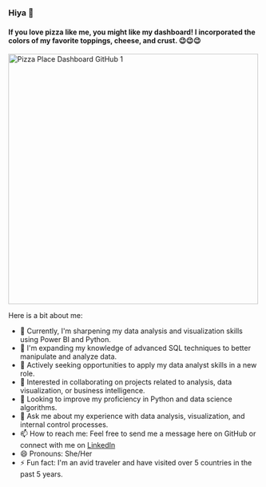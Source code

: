 ### Hiya 👋 
#### If you love pizza like me, you might like my dashboard! I incorporated the colors of my favorite toppings, cheese, and crust. 😉😉😉

<img src="https://user-images.githubusercontent.com/125134618/230761484-9e77d631-f724-46a6-af36-8ae73ed45cb5.jpg" alt="Pizza Place Dashboard GitHub 1" width="500">


Here is a bit about me:
- 🔭 Currently, I'm sharpening my data analysis and visualization skills using Power BI and Python.
- 🌱 I'm expanding my knowledge of advanced SQL techniques to better manipulate and analyze data.
- 💼 Actively seeking opportunities to apply my data analyst skills in a new role.
- 👯 Interested in collaborating on projects related to analysis, data visualization, or business intelligence.
- 🤔 Looking to improve my proficiency in Python and data science algorithms.
- 💬 Ask me about my experience with data analysis, visualization, and internal control processes.
- 📫 How to reach me: Feel free to send me a message here on GitHub or connect with me on [LinkedIn](https://www.linkedin.com/in/tolanitoluwa-awoliyi-%F0%9F%8C%88-b45077145/)
- 😄 Pronouns: She/Her
- ⚡ Fun fact: I'm an avid traveler and have visited over 5 countries in the past 5 years.

